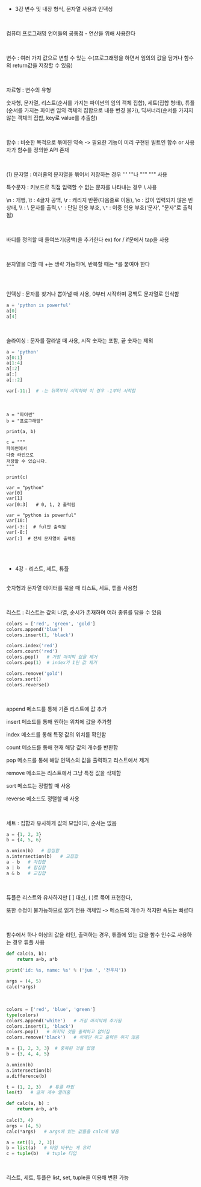 * 3강 변수 및 내장 형식, 문자열 사용과 인덱싱

​  

컴퓨터 프로그래밍 언어들의 공통점 - 연산을 위해 사용한다

​  

변수 : 여러 가지 값으로 변할 수 있는 수(프로그래밍을 하면서 임의의 값을 담거나 함수의 return값을 저장할 수 있음)

​  

자료형 : 변수의 유형

숫자형, 문자열, 리스트(순서를 가지는 파이썬의 임의 객체 집합), 세트(집합 형태), 튜플(순서를 가지는 파이썬 임의 객체의 집합으로 내용 변경 불가), 딕셔너리(순서를 가지지 않는 객체의 집합, key로 value를 추출함)

​  

함수 : 비슷한 목적으로 묶여진 약속 -> 필요한 기능이 미리 구현된 빌트인 함수 or 사용자가 함수를 정의한 API 존재

​  

(1) 문자열 : 여러줄의 문자열을 묶어서 저장하는 경우 '''  '''나 """  """ 사용

특수문자 : 키보드로 직접 입력할 수 없는 문자를 나타내는 경우 \ 사용

\n : 개행, \t : 4글자 공백, \r : 캐리지 반환(다음줄로 이동), \o : 값이 입력되지 않은 빈 상태, \\\ : \ 문자를 출력,`\'` : 단일 인용 부호, `\"` : 이중 인용 부호('문자', "문자"로 출력됨)

​  

바디를 정의할 때 들여쓰기(공백)을 추가한다 ex) for / if문에서 tap을 사용

​  

문자열을 더할 때 +는 생략 가능하며, 반복할 때는 *를 붙여야 한다

```python

```

​  



인덱싱 : 문자를 찾거나 뽑아낼 때 사용, 0부터 시작하며 공백도 문자열로 인식함

```python
a = 'python is powerful'
a[0]
a[4]
```

​  

슬라이싱 : 문자를 잘라낼 때 사용, 시작 숫자는 포함, 끝 숫자는 제외

```python
a = 'python'
a[0:1]
a[1:4]
a[:2]
a[:]
a[::2]

var[-11:]  # -는 뒤쪽부터 시작하며 이 경우 -1부터 시작함
```

​  

```
a = "파이썬"
b = "프로그래밍"

print(a, b)

c = """
파이썬에서
다중 라인으로
저장할 수 있습니다.
"""

print(c)

var = "python"
var[0]
var[1]
var[0:3]   # 0, 1, 2 출력됨

var = "python is powerful"
var[10:]
var[-3:]  # ful만 출력됨
var[-8:]
var[:]  # 전체 문자열이 출력됨
```


​  
​  

* 4강 - 리스트, 세트, 튜플


​  
숫자형과 문자열 데이터를 묶을 때 리스트, 세트, 튜플 사용함

​  

리스트 : 리스트는 값의 나열, 순서가 존재하며 여러 종류를 담을 수 있음

```python
colors = ['red', 'green', 'gold']
colors.append('blue')
colors.insert(1, 'black')

colors.index('red')
colors.count('red')
colors.pop()   # 가장 마지막 값을 제거
colors.pop(1)  # index가 1인 값 제거

colors.remove('gold')
colors.sort()
colors.reverse()
```

​  

append 메소드를 통해 기존 리스트에 값 추가

insert 메소드를 통해 원하는 위치에 값을 추가함

index 메소드를 통해 특정 값의 위치를 확인함

count 메소드를 통해 현재 해당 값의 개수를 반환함

pop 메소드를 통해 해당 인덱스의 값을 출력하고 리스트에서 제거

remove 메소드는 리스트에서 그냥 특정 값을 삭제함

sort 메소드는 정렬할 때 사용

reverse 메소드도 정렬할 때 사용

​  

세트 : 집합과 유사하게 값의 모임이되, 순서는 없음

```python
a = {1, 2, 3}
b = {4, 5, 6}

a.union(b)   # 합집합
a.intersection(b)   # 교집합
a - b   # 차집합
a | b   # 합집합
a & b   # 교집합
```

​  

튜플은 리스트와 유사하지만 [ ] 대신, ( )로 묶어 표현한다,

또한 수정이 불가능하므로 읽기 전용 객체임 -> 메소드의 개수가 적지만 속도는 빠르다

​  

함수에서 하나 이상의 값을 리턴, 출력하는 경우, 튜플에 있는 값을 함수 인수로 사용하는 경우 튜플 사용

```python
def calc(a, b):
	return a+b, a*b
	
print('id: %s, name: %s' % ('jun ', '전우치'))

args = (4, 5)
calc(*args)
```


​  


```python
colors = ['red', 'blue', 'green']
type(colors)
colors.append('white')   # 가장 마지막에 추가됨
colors.insert(1, 'black')
colors.pop()   # 마지막 것을 출력하고 없어짐
colors.remove('black')   # 삭제만 하고 출력은 하지 않음

a = {1, 2, 3, 3}  # 중복된 것을 없앰
b = {3, 4, 4, 5}

a.union(b)
a.intersection(b)
a.difference(b)

t = (1, 2, 3)   # 튜플 타입
len(t)   # 글자 개수 알려줌

def calc(a, b) :
	return a+b, a*b
	
calc(3, 4)
args = (4, 5)
calc(*args)   # args에 있는 값들을 calc에 넣음

a = set([1, 2, 3])
b = list(a)   # 타입 바꾸는 게 유리
c = tuple(b)   # tuple 타입
```

​  

리스트, 세트, 튜플은 list, set, tuple을 이용해 변환 가능